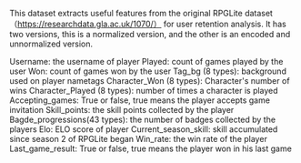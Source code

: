 This dataset extracts useful features from the original RPGLite dataset（https://researchdata.gla.ac.uk/1070/） for user retention analysis. It has two versions, this is a normalized version, and the other is an encoded and unnormalized version.

Username: the username of player
Played: count of games played by the user
Won: count of games won by the user
Tag_bg (8 types): background  used on player nametags
Character_Won (8 types): Character's number of wins
Character_Played (8 types): number of times a character is played
Accepting_games: True or false, true means the player accepts game invitation
Skill_points: the skill points collected by the player
Bagde_progressions(43 types): the number of badges collected by the players
Elo: ELO score of player
Current_season_skill: skill accumulated since season 2 of RPGLite began
Win_rate: the win rate of the player
Last_game_result: True or false, true means the player won in his last game